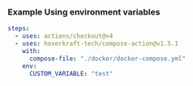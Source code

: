 <!-- markdownlint-disable-next-line first-line-heading -->
### Example Using environment variables

```yaml
steps:
  - uses: actions/checkout@v4
  - uses: hoverkraft-tech/compose-action@v1.5.1
    with:
      compose-file: "./docker/docker-compose.yml"
    env:
      CUSTOM_VARIABLE: "test"
```
